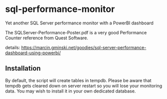# sql-performance-monitor
Yet another SQL Server performance monitor with a PowerBI dashboard

The SQLServer-Performance-Poster.pdf is a very good Performance Counter reference from Quest Software.

details: https://marcin.gminski.net/goodies/sql-server-performance-dashboard-using-powerbi/

## Installation
By default, the script will create tables in tempdb. Please be aware that tempdb gets cleared down on server restart so you will lose your monitoring data. You may wish to install it in your own dedicated database.
